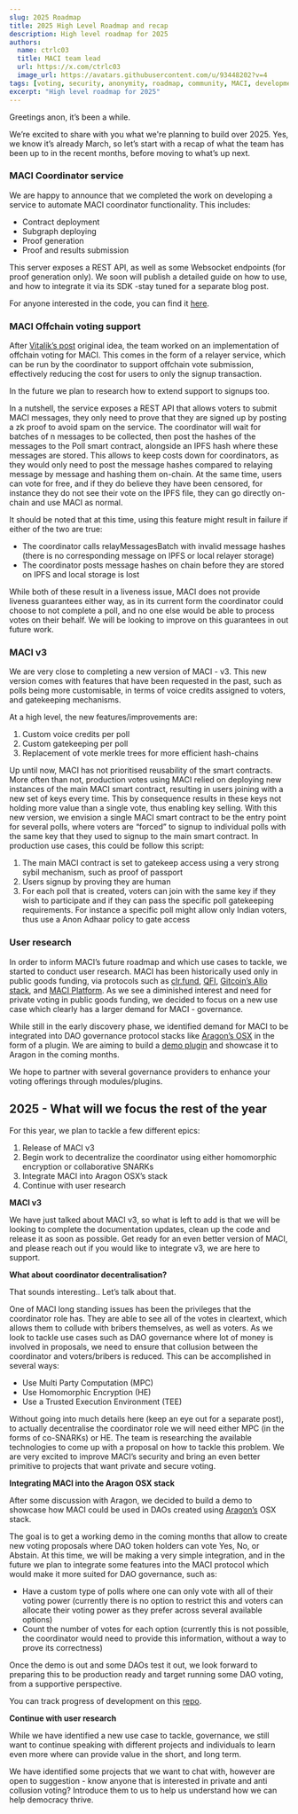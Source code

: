 ```yaml
---
slug: 2025 Roadmap
title: 2025 High Level Roadmap and recap
description: High level roadmap for 2025
authors:
  name: ctrlc03
  title: MACI team lead
  url: https://x.com/ctrlc03
  image_url: https://avatars.githubusercontent.com/u/93448202?v=4
tags: [voting, security, anonymity, roadmap, community, MACI, development]
excerpt: "High level roadmap for 2025"
---
```


Greetings anon, it’s been a while.

We’re excited to share with you what we're planning to build over 2025. Yes, we know it’s already March, so let’s start with a recap of what the team has been up to in the recent months, before moving to what’s up next.

### MACI Coordinator service

We are happy to announce that we completed the work on developing a service to automate MACI coordinator functionality. This includes:

- Contract deployment
- Subgraph deploying
- Proof generation
- Proof and results submission

This server exposes a REST API, as well as some Websocket endpoints (for proof generation only). We soon will publish a detailed guide on how to use, and how to integrate it via its SDK -stay tuned for a separate blog post.

For anyone interested in the code, you can find it [here](https://github.com/privacy-scaling-explorations/maci/tree/dev/apps/coordinator).

### MACI Offchain voting support

After [Vitalik’s post](https://ethresear.ch/t/maci-with-mostly-off-chain-happy-path/19527) original idea, the team worked on an implementation of offchain voting for MACI. This comes in the form of a relayer service, which can be run by the coordinator to support offchain vote submission, effectively reducing the cost for users to only the signup transaction.

In the future we plan to research how to extend support to signups too.

In a nutshell, the service exposes a REST API that allows voters to submit MACI messages, they only need to prove that they are signed up by posting a zk proof to avoid spam on the service. The coordinator will wait for batches of n messages to be collected, then post the hashes of the messages to the Poll smart contract, alongside an IPFS hash where these messages are stored. This allows to keep costs down for coordinators, as they would only need to post the message hashes compared to relaying message by message and hashing them on-chain. At the same time, users can vote for free, and if they do believe they have been censored, for instance they do not see their vote on the IPFS file, they can go directly on-chain and use MACI as normal.

It should be noted that at this time, using this feature might result in failure if either of the two are true:

- The coordinator calls relayMessagesBatch with invalid message hashes (there is no corresponding message on IPFS or local relayer storage)
- The coordinator posts message hashes on chain before they are stored on IPFS and local storage is lost

While both of these result in a liveness issue, MACI does not provide liveness guarantees either way, as in its current form the coordinator could choose to not complete a poll, and no one else would be able to process votes on their behalf. We will be looking to improve on this guarantees in out future work.

### MACI v3

We are very close to completing a new version of MACI - v3. This new version comes with features that have been requested in the past, such as polls being more customisable, in terms of voice credits assigned to voters, and gatekeeping mechanisms.

At a high level, the new features/improvements are:

1. Custom voice credits per poll
2. Custom gatekeeping per poll
3. Replacement of vote merkle trees for more efficient hash-chains

Up until now, MACI has not prioritised reusability of the smart contracts. More often than not, production votes using MACI relied on deploying new instances of the main MACI smart contract, resulting in users joining with a new set of keys every time. This by consequence results in these keys not holding more value than a single vote, thus enabling key selling. With this new version, we envision a single MACI smart contract to be the entry point for several polls, where voters are “forced” to signup to individual polls with the same key that they used to signup to the main smart contract. In production use cases, this could be follow this script:

1. The main MACI contract is set to gatekeep access using a very strong sybil mechanism, such as proof of passport
2. Users signup by proving they are human
3. For each poll that is created, voters can join with the same key if they wish to participate and if they can pass the specific poll gatekeeping requirements. For instance a specific poll might allow only Indian voters, thus use a Anon Adhaar policy to gate access

### User research

In order to inform MACI’s future roadmap and which use cases to tackle, we started to conduct user research. MACI has been historically used only in public goods funding, via protocols such as [clr.fund](https://clr.fund), [QFI](https://github.com/quadratic-gardens/qfi), [Gitcoin’s Allo stack](https://github.com/gitcoinco/MACI_QF), and [MACI Platform](https://github.com/privacy-scaling-explorations/maci-platform). As we see a diminished interest and need for private voting in public goods funding, we decided to focus on a new use case which clearly has a larger demand for MACI - governance.

While still in the early discovery phase, we identified demand for MACI to be integrated into DAO governance protocol stacks like [Aragon’s OSX](https://github.com/aragon/osx) in the form of a plugin. We are aiming to build a [demo plugin](https://github.com/privacy-scaling-explorations/maci-voting-plugin) and showcase it to Aragon in the coming months.

We hope to partner with several governance providers to enhance your voting offerings through modules/plugins.

## 2025 - What will we focus the rest of the year

For this year, we plan to tackle a few different epics:

1. Release of MACI v3
2. Begin work to decentralize the coordinator using either homomorphic encryption or collaborative SNARKs
3. Integrate MACI into Aragon OSX’s stack
4. Continue with user research

**MACI v3**

We have just talked about MACI v3, so what is left to add is that we will be looking to complete the documentation updates, clean up the code and release it as soon as possible. Get ready for an even better version of MACI, and please reach out if you would like to integrate v3, we are here to support.

**What about coordinator decentralisation?**

That sounds interesting.. Let’s talk about that.

One of MACI long standing issues has been the privileges that the coordinator role has. They are able to see all of the votes in cleartext, which allows them to collude with bribers themselves, as well as voters. As we look to tackle use cases such as DAO governance where lot of money is involved in proposals, we need to ensure that collusion between the coordinator and voters/bribers is reduced. This can be accomplished in several ways:

- Use Multi Party Computation (MPC)
- Use Homomorphic Encryption (HE)
- Use a Trusted Execution Environment (TEE)

Without going into much details here (keep an eye out for a separate post), to actually decentralise the coordinator role we will need either MPC (in the forms of co-SNARKs) or HE. The team is researching the available technologies to come up with a proposal on how to tackle this problem. We are very excited to improve MACI’s security and bring an even better primitive to projects that want private and secure voting.

**Integrating MACI into the Aragon OSX stack**

After some discussion with Aragon, we decided to build a demo to showcase how MACI could be used in DAOs created using [Aragon’s](https://www.aragon.org/) OSX stack.

The goal is to get a working demo in the coming months that allow to create new voting proposals where DAO token holders can vote Yes, No, or Abstain. At this time, we will be making a very simple integration, and in the future we plan to integrate some features into the MACI protocol which would make it more suited for DAO governance, such as:

- Have a custom type of polls where one can only vote with all of their voting power (currently there is no option to restrict this and voters can allocate their voting power as they prefer across several available options)
- Count the number of votes for each option (currently this is not possible, the coordinator would need to provide this information, without a way to prove its correctness)

Once the demo is out and some DAOs test it out, we look forward to preparing this to be production ready and target running some DAO voting, from a supportive perspective.

You can track progress of development on this [repo](https://github.com/privacy-scaling-explorations/maci-voting-plugin).

**Continue with user research**

While we have identified a new use case to tackle, governance, we still want to continue speaking with different projects and individuals to learn even more where can provide value in the short, and long term.

We have identified some projects that we want to chat with, however are open to suggestion - know anyone that is interested in private and anti collusion voting? Introduce them to us to help us understand how we can help democracy thrive.

